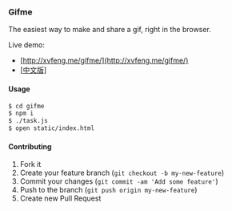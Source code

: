 ### Gifme
The easiest way to make and share a gif, right in the browser.

Live demo:
* [http://xvfeng.me/gifme/](http://xvfeng.me/gifme/)
* [[中文版]](http://xvfeng.me/gifme/cn.html)

#### Usage
```bash
$ cd gifme
$ npm i
$ ./task.js
$ open static/index.html
```

#### Contributing

1. Fork it
2. Create your feature branch (`git checkout -b my-new-feature`)
3. Commit your changes (`git commit -am 'Add some feature'`)
4. Push to the branch (`git push origin my-new-feature`)
5. Create new Pull Request